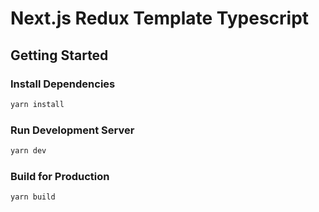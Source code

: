 # Next.js Redux Template Typescript

## Getting Started

### Install Dependencies

```bash
yarn install
```

### Run Development Server

```bash
yarn dev
```

### Build for Production

```bash
yarn build
```
